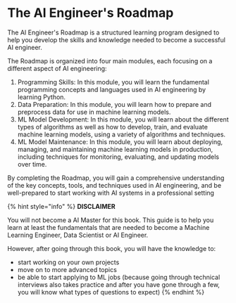 # The AI Engineer's Roadmap

The AI Engineer's Roadmap is a structured learning program designed to help you develop the skills and knowledge needed to become a successful AI engineer.

The Roadmap is organized into four main modules, each focusing on a different aspect of AI engineering:

1. Programming Skills: In this module, you will learn the fundamental programming concepts and languages used in AI engineering by learning Python.
2. Data Preparation: In this module, you will learn how to prepare and preprocess data for use in machine learning models.
3. ML Model Development: In this module, you will learn about the different types of algorithms as well as how to develop, train, and evaluate machine learning models, using a variety of algorithms and techniques.
4. ML Model Maintenance: In this module, you will learn about deploying, managing, and maintaining machine learning models in production, including techniques for monitoring, evaluating, and updating models over time.

By completing the Roadmap, you will gain a comprehensive understanding of the key concepts, tools, and techniques used in AI engineering, and be well-prepared to start working with AI systems in a professional setting

{% hint style="info" %}
**DISCLAIMER**

You will not become a AI Master for this book. This guide is to help you learn at least the fundamentals that are needed to become a Machine Learning Engineer, Data Scientist or AI Engineer.&#x20;

However, after going through this book, you will have the knowledge to:

* start working on your own projects
* move on to more advanced topics
* be able to start applying to ML jobs (because going through technical interviews also takes practice and after you have gone through a few, you will know what types of questions to expect)
{% endhint %}
